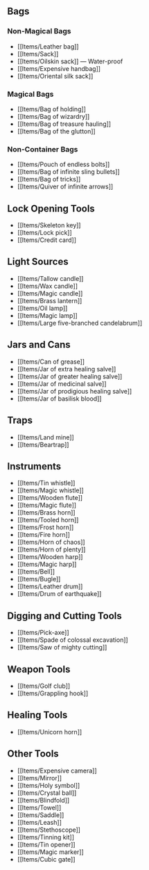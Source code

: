 ## Bags

### Non-Magical Bags

- [[Items/Leather bag]]
- [[Items/Sack]]
- [[Items/Oilskin sack]] — Water-proof
- [[Items/Expensive handbag]]
- [[Items/Oriental silk sack]]

### Magical Bags

- [[Items/Bag of holding]]
- [[Items/Bag of wizardry]]
- [[Items/Bag of treasure hauling]]
- [[Items/Bag of the glutton]]

### Non-Container Bags

- [[Items/Pouch of endless bolts]]
- [[Items/Bag of infinite sling bullets]]
- [[Items/Bag of tricks]]
- [[Items/Quiver of infinite arrows]]

## Lock Opening Tools

- [[Items/Skeleton key]]
- [[Items/Lock pick]]
- [[Items/Credit card]]

## Light Sources

- [[Items/Tallow candle]]
- [[Items/Wax candle]]
- [[Items/Magic candle]]
- [[Items/Brass lantern]]
- [[Items/Oil lamp]]
- [[Items/Magic lamp]]
- [[Items/Large five-branched candelabrum]]

## Jars and Cans

- [[Items/Can of grease]]
- [[Items/Jar of extra healing salve]]
- [[Items/Jar of greater healing salve]]
- [[Items/Jar of medicinal salve]]
- [[Items/Jar of prodigious healing salve]]
- [[Items/Jar of basilisk blood]]

## Traps

- [[Items/Land mine]]
- [[Items/Beartrap]]

## Instruments

- [[Items/Tin whistle]]
- [[Items/Magic whistle]]
- [[Items/Wooden flute]]
- [[Items/Magic flute]]
- [[Items/Brass horn]]
- [[Items/Tooled horn]]
- [[Items/Frost horn]]
- [[Items/Fire horn]]
- [[Items/Horn of chaos]]
- [[Items/Horn of plenty]]
- [[Items/Wooden harp]]
- [[Items/Magic harp]]
- [[Items/Bell]]
- [[Items/Bugle]]
- [[Items/Leather drum]]
- [[Items/Drum of earthquake]]

## Digging and Cutting Tools

- [[Items/Pick-axe]]
- [[Items/Spade of colossal excavation]]
- [[Items/Saw of mighty cutting]]

## Weapon Tools

- [[Items/Golf club]]
- [[Items/Grappling hook]]

## Healing Tools

- [[Items/Unicorn horn]]

## Other Tools

- [[Items/Expensive camera]]
- [[Items/Mirror]]
- [[Items/Holy symbol]]
- [[Items/Crystal ball]]
- [[Items/Blindfold]]
- [[Items/Towel]]
- [[Items/Saddle]]
- [[Items/Leash]]
- [[Items/Stethoscope]]
- [[Items/Tinning kit]]
- [[Items/Tin opener]]
- [[Items/Magic marker]]
- [[Items/Cubic gate]]
